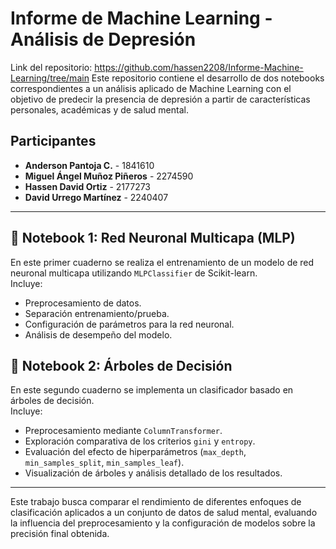 # Informe de Machine Learning - Análisis de Depresión
Link del repositorio: https://github.com/hassen2208/Informe-Machine-Learning/tree/main
Este repositorio contiene el desarrollo de dos notebooks correspondientes a un análisis aplicado de Machine Learning con el objetivo de predecir la presencia de depresión a partir de características personales, académicas y de salud mental.

## Participantes
- **Anderson Pantoja C.** - 1841610  
- **Miguel Ángel Muñoz Piñeros** - 2274590  
- **Hassen David Ortiz** - 2177273
- **David Urrego Martínez** - 2240407

---

## 📓 Notebook 1: Red Neuronal Multicapa (MLP)
En este primer cuaderno se realiza el entrenamiento de un modelo de red neuronal multicapa utilizando `MLPClassifier` de Scikit-learn.  
Incluye:
- Preprocesamiento de datos.
- Separación entrenamiento/prueba.
- Configuración de parámetros para la red neuronal.
- Análisis de desempeño del modelo.

## 🌳 Notebook 2: Árboles de Decisión
En este segundo cuaderno se implementa un clasificador basado en árboles de decisión.  
Incluye:
- Preprocesamiento mediante `ColumnTransformer`.
- Exploración comparativa de los criterios `gini` y `entropy`.
- Evaluación del efecto de hiperparámetros (`max_depth`, `min_samples_split`, `min_samples_leaf`).
- Visualización de árboles y análisis detallado de los resultados.

---

Este trabajo busca comparar el rendimiento de diferentes enfoques de clasificación aplicados a un conjunto de datos de salud mental, evaluando la influencia del preprocesamiento y la configuración de modelos sobre la precisión final obtenida.
